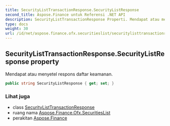 ```yaml
---
title: SecurityListTransactionResponse.SecurityListResponse
second_title: Aspose.Finance untuk Referensi .NET API
description: SecurityListTransactionResponse Properti. Mendapat atau menyetel respons daftar keamanan.
type: docs
weight: 30
url: /id/net/aspose.finance.ofx.securitieslist/securitylisttransactionresponse/securitylistresponse/
---
```

## SecurityListTransactionResponse.SecurityListResponse property

Mendapat atau menyetel respons daftar keamanan.

```csharp
public string SecurityListResponse { get; set; }
```

### Lihat juga

* class [SecurityListTransactionResponse](../)
* ruang nama [Aspose.Finance.Ofx.SecuritiesList](../../securitylisttransactionresponse/)
* perakitan [Aspose.Finance](../../../)


